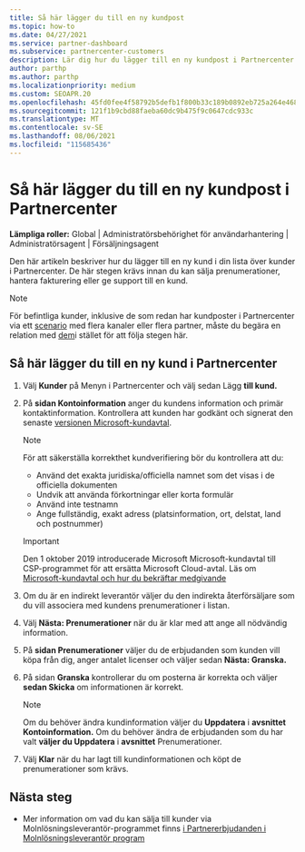 ```yaml
---
title: Så här lägger du till en ny kundpost
ms.topic: how-to
ms.date: 04/27/2021
ms.service: partner-dashboard
ms.subservice: partnercenter-customers
description: Lär dig hur du lägger till en ny kundpost i Partnercenter. Sedan kan du sälja kundprenumerationer, hantera fakturering eller tillhandahålla kundsupport.
author: parthp
ms.author: parthp
ms.localizationpriority: medium
ms.custom: SEOAPR.20
ms.openlocfilehash: 45fd0fee4f58792b5defb1f800b33c189b0892eb725a264e468b3d44b29f8469
ms.sourcegitcommit: 121f1b9cbd88faeba60dc9b475f9c0647cdc933c
ms.translationtype: MT
ms.contentlocale: sv-SE
ms.lasthandoff: 08/06/2021
ms.locfileid: "115685436"
---
```

# <a name="how-to-add-a-new-customer-record-in-partner-center"></a>Så här lägger du till en ny kundpost i Partnercenter

**Lämpliga roller:** Global | Administratörsbehörighet för användarhantering | Administratörsagent | Försäljningsagent

Den här artikeln beskriver hur du lägger till en ny kund i din lista över kunder i Partnercenter. De här stegen krävs innan du kan sälja prenumerationer, hantera fakturering eller ge support till en kund.

>[!NOTE]
>För befintliga kunder, inklusive de som redan har [](multichannel.md) kundposter i Partnercenter via ett [scenario](multipartner.md) med flera kanaler eller flera partner, måste du begära en relation med [dem](request-a-relationship-with-a-customer.md)i stället för att följa stegen här.

## <a name="to-add-a-new-customer-in-partner-center"></a>Så här lägger du till en ny kund i Partnercenter

1. Välj **Kunder** på Menyn i Partnercenter och välj sedan Lägg **till kund.**

2. På **sidan Kontoinformation** anger du kundens information och primär kontaktinformation. Kontrollera att kunden har godkänt och signerat den senaste [versionen Microsoft-kundavtal](agreements.md).

   >[!NOTE]
   >
   >För att säkerställa korrekthet kundverifiering bör du kontrollera att du:
   >
   >- Använd det exakta juridiska/officiella namnet som det visas i de officiella dokumenten
   >- Undvik att använda förkortningar eller korta formulär
   >- Använd inte testnamn
   >- Ange fullständig, exakt adress (platsinformation, ort, delstat, land och postnummer)

   >[!IMPORTANT]
   > Den 1 oktober 2019 introducerade  Microsoft Microsoft-kundavtal till CSP-programmet för att ersätta Microsoft Cloud-avtal. Läs om [Microsoft-kundavtal och hur du bekräftar medgivande](confirm-customer-agreement.md)
  
3. Om du är en indirekt leverantör väljer du den indirekta återförsäljare som du vill associera med kundens prenumerationer i listan.

4. Välj **Nästa: Prenumerationer** när du är klar med att ange all nödvändig information.

5. På **sidan Prenumerationer** väljer du de erbjudanden som kunden vill köpa från dig, anger antalet licenser och väljer sedan **Nästa: Granska.**

6. På sidan **Granska** kontrollerar du om posterna är korrekta och väljer **sedan Skicka** om informationen är korrekt.

   >[!NOTE]
   >Om du behöver ändra kundinformation väljer du **Uppdatera** i **avsnittet Kontoinformation.** Om du behöver ändra de erbjudanden som du har valt **väljer du Uppdatera** i **avsnittet** Prenumerationer.

7. Välj **Klar** när du har lagt till kundinformationen och köpt de prenumerationer som krävs.

## <a name="next-steps"></a>Nästa steg

- Mer information om vad du kan sälja till kunder via Molnlösningsleverantör-programmet finns [i Partnererbjudanden i Molnlösningsleverantör program](csp-offers.md)

